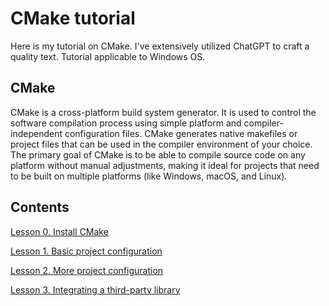 # CMake tutorial
Here is my tutorial on CMake. I've extensively utilized ChatGPT to craft a quality text. Tutorial applicable to Windows OS. 

## CMake
CMake is a cross-platform build system generator. It is used to control the software compilation process using simple platform and compiler-independent configuration files. CMake generates native makefiles or project files that can be used in the compiler environment of your choice. The primary goal of CMake is to be able to compile source code on any platform without manual adjustments, making it ideal for projects that need to be built on multiple platforms (like Windows, macOS, and Linux).

## Contents
[Lesson 0. Install CMake](lesson-00/readme.md)

[Lesson 1. Basic project configuration](lesson-01/readme.md)

[Lesson 2. More project configuration](lesson-02/readme.md)

[Lesson 3. Integrating a third-party library](lesson-03/readme.md)
